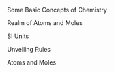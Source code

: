 Some Basic Concepts of Chemistry

Realm of Atoms and Moles

SI Units

Unveiling Rules

Atoms and Moles
